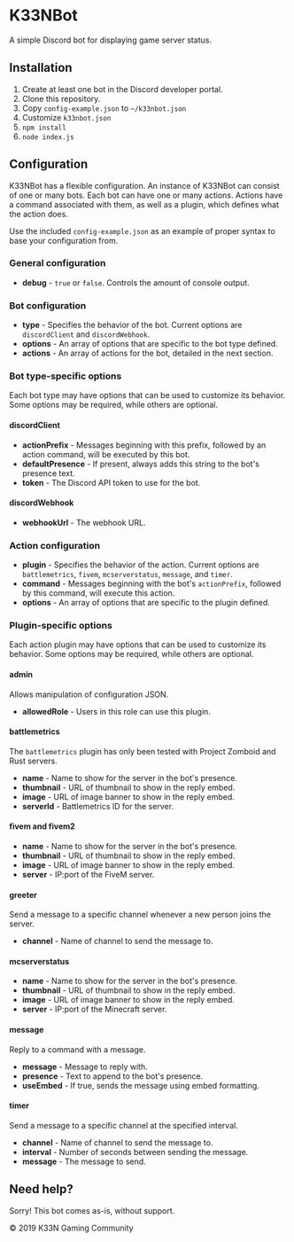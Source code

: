# K33NBot
A simple Discord bot for displaying game server status.

## Installation
1. Create at least one bot in the Discord developer portal.
2. Clone this repository.
3. Copy `config-example.json` to `~/k33nbot.json`
4. Customize `k33nbot.json`
5. `npm install`
6. `node index.js`

## Configuration
K33NBot has a flexible configuration. An instance of K33NBot can consist of one or many bots. Each bot can have one or many actions. Actions have a command associated with them, as well as a plugin, which defines what the action does.

Use the included `config-example.json` as an example of proper syntax to base your configuration from.

### General configuration
- **debug** - `true` or `false`. Controls the amount of console output.

### Bot configuration
- **type** - Specifies the behavior of the bot. Current options are `discordClient` and `discordWebhook`.
- **options** - An array of options that are specific to the bot type defined.
- **actions** - An array of actions for the bot, detailed in the next section.

### Bot type-specific options
Each bot type may have options that can be used to customize its behavior. Some options may be required, while others are optional.

#### discordClient
- **actionPrefix** - Messages beginning with this prefix, followed by an action command, will be executed by this bot.
- **defaultPresence** - If present, always adds this string to the bot's presence text.
- **token** - The Discord API token to use for the bot.

#### discordWebhook
- **webhookUrl** - The webhook URL.

### Action configuration
- **plugin** - Specifies the behavior of the action. Current options are `battlemetrics`, `fivem`, `mcserverstatus`, `message`, and `timer`.
- **command** - Messages beginning with the bot's `actionPrefix`, followed by this command, will execute this action.
- **options** - An array of options that are specific to the plugin defined.

### Plugin-specific options
Each action plugin may have options that can be used to customize its behavior. Some options may be required, while others are optional.

#### admin
Allows manipulation of configuration JSON.

- **allowedRole** - Users in this role can use this plugin.

#### battlemetrics
The `battlemetrics` plugin has only been tested with Project Zomboid and Rust servers.

- **name** - Name to show for the server in the bot's presence.
- **thumbnail** - URL of thumbnail to show in the reply embed.
- **image** - URL of image banner to show in the reply embed.
- **serverId** - Battlemetrics ID for the server.

#### fivem and fivem2
- **name** - Name to show for the server in the bot's presence.
- **thumbnail** - URL of thumbnail to show in the reply embed.
- **image** - URL of image banner to show in the reply embed.
- **server** - IP:port of the FiveM server.

#### greeter
Send a message to a specific channel whenever a new person joins the server.

- **channel** - Name of channel to send the message to.

#### mcserverstatus
- **name** - Name to show for the server in the bot's presence.
- **thumbnail** - URL of thumbnail to show in the reply embed.
- **image** - URL of image banner to show in the reply embed.
- **server** - IP:port of the Minecraft server.

#### message
Reply to a command with a message.

- **message** - Message to reply with.
- **presence** - Text to append to the bot's presence.
- **useEmbed** - If true, sends the message using embed formatting.

#### timer
Send a message to a specific channel at the specified interval.

- **channel** - Name of channel to send the message to.
- **interval** - Number of seconds between sending the message.
- **message** - The message to send.

## Need help?
Sorry! This bot comes as-is, without support.



© 2019 K33N Gaming Community
